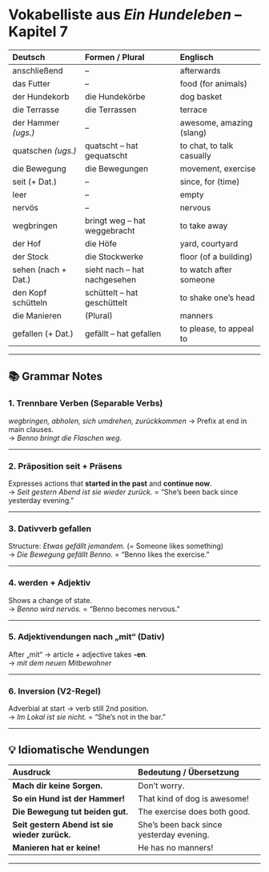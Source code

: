 # Vokabelliste aus _Ein Hundeleben_ – Kapitel 7

| Deutsch             | Formen / Plural              | Englisch                  |
| :------------------ | :--------------------------- | :------------------------ |
| anschließend        | –                            | afterwards                |
| das Futter          | –                            | food (for animals)        |
| der Hundekorb       | die Hundekörbe               | dog basket                |
| die Terrasse        | die Terrassen                | terrace                   |
| der Hammer _(ugs.)_ | –                            | awesome, amazing (slang)  |
| quatschen _(ugs.)_  | quatscht – hat gequatscht    | to chat, to talk casually |
| die Bewegung        | die Bewegungen               | movement, exercise        |
| seit (+ Dat.)       | –                            | since, for (time)         |
| leer                | –                            | empty                     |
| nervös              | –                            | nervous                   |
| wegbringen          | bringt weg – hat weggebracht | to take away              |
| der Hof             | die Höfe                     | yard, courtyard           |
| der Stock           | die Stockwerke               | floor (of a building)     |
| sehen (nach + Dat.) | sieht nach – hat nachgesehen | to watch after someone    |
| den Kopf schütteln  | schüttelt – hat geschüttelt  | to shake one’s head       |
| die Manieren        | (Plural)                     | manners                   |
| gefallen (+ Dat.)   | gefällt – hat gefallen       | to please, to appeal to   |

---

## 📚 Grammar Notes

### 1. Trennbare Verben (Separable Verbs)

_wegbringen, abholen, sich umdrehen, zurückkommen_ → Prefix at end in main clauses.  
→ _Benno bringt die Flaschen weg._

---

### 2. Präposition **seit + Präsens**

Expresses actions that **started in the past** and **continue now**.  
→ _Seit gestern Abend ist sie wieder zurück._ = “She’s been back since yesterday evening.”

---

### 3. Dativverb **gefallen**

Structure: _Etwas gefällt jemandem._ (= Someone likes something)  
→ _Die Bewegung gefällt Benno._ = “Benno likes the exercise.”

---

### 4. werden + Adjektiv

Shows a change of state.  
→ _Benno wird nervös._ = “Benno becomes nervous.”

---

### 5. Adjektivendungen nach „mit“ (Dativ)

After „mit“ → article + adjective takes **-en**.  
→ _mit dem neuen Mitbewohner_

---

### 6. Inversion (V2-Regel)

Adverbial at start → verb still 2nd position.  
→ _Im Lokal ist sie nicht._ = “She’s not in the bar.”

---

## 💡 Idiomatische Wendungen

| Ausdruck                                      | Bedeutung / Übersetzung                  |
| :-------------------------------------------- | :--------------------------------------- |
| **Mach dir keine Sorgen.**                    | Don’t worry.                             |
| **So ein Hund ist der Hammer!**               | That kind of dog is awesome!             |
| **Die Bewegung tut beiden gut.**              | The exercise does both good.             |
| **Seit gestern Abend ist sie wieder zurück.** | She’s been back since yesterday evening. |
| **Manieren hat er keine!**                    | He has no manners!                       |

---
